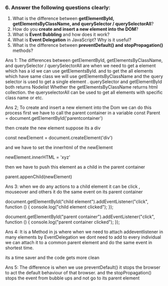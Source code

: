 ### 6. Answer the following questions clearly:

1. What is the difference between **getElementById, getElementsByClassName, and querySelector / querySelectorAll**?
2. How do you **create and insert a new element into the DOM**?
3. What is **Event Bubbling** and how does it work?
4. What is **Event Delegation** in JavaScript? Why is it useful?
5. What is the difference between **preventDefault() and stopPropagation()** methods?



Ans 1: The differences between getElementById, getElementsByClassName, and querySelector / querySelectorAll are 
 when we need to get a element which has a id we can use getElementsById. and to get the all elements which have same class we will use getElementsByClassName and the query selector is used to get a single element . querySelector and getElementById both returns Nodelist Whether the getElementsByClassName returns html collection. the queryselectorAll can be used to get all elements with specific class name or etc.

 Ans 2; To create and insert a new element into the Dom we can do this process
 first we have to call the parent container in a variable 
 const Parent = document.getElementById('parentcontainer')

 then create the new element suppose its a div 

 const newElement = document.createElement('div') 

 and we have to set the innerhtml of the newElement 

 newElement.innerHTML = 'xyz'

 then we have to push this element as a child in the parent container 

 parent.appenChild(newElement)


 Ans 3: when we do any actions to a child element it can be click , mouseover and others it do the same event on its parent container 

document.getElementById("child element").addEventListener("click", function () {
  console.log("child element clicked");
}); 

document.getElementById("parent container").addEventListener("click", function () {
  console.log("parent container clicked");
});


Ans 4: It is a Method in js where when we need to attach addeventlistener in many elements by EventDelegation we dont need to add to every individual we can attach it to a common parent element and do the same event in shortest time. 

its a time saver and the code gets more clean 

Ans 5: The difference is when we use preventDefault() it stops the browser to act the default behaviour of that browser. and the stopPropagation() stops the event from bubble ups and not go to its parent element